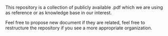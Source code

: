 This repository is a collection of publicly available .pdf which we are using as reference or as knowledge base in our interest.

Feel free to propose new document if they are related, feel free to restructure the repository if you see a more appropriate organization.
